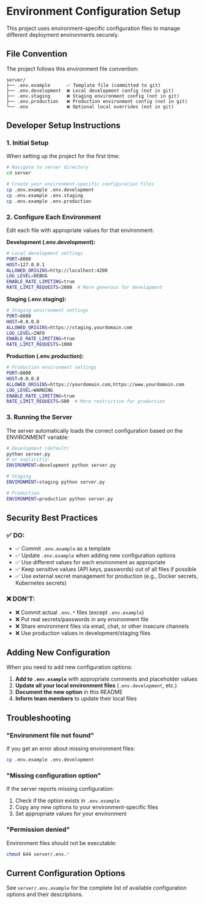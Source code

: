# Environment Configuration Setup

This project uses environment-specific configuration files to manage different deployment environments securely.

## File Convention

The project follows this environment file convention:

```
server/
├── .env.example      ✅ Template file (committed to git)
├── .env.development  ❌ Local development config (not in git)
├── .env.staging      ❌ Staging environment config (not in git)  
├── .env.production   ❌ Production environment config (not in git)
└── .env              ❌ Optional local overrides (not in git)
```

## Developer Setup Instructions

### 1. Initial Setup

When setting up the project for the first time:

```bash
# Navigate to server directory
cd server

# Create your environment-specific configuration files
cp .env.example .env.development
cp .env.example .env.staging
cp .env.example .env.production
```

### 2. Configure Each Environment

Edit each file with appropriate values for that environment:

**Development (.env.development):**
```bash
# Local development settings
PORT=8000
HOST=127.0.0.1
ALLOWED_ORIGINS=http://localhost:4200
LOG_LEVEL=DEBUG
ENABLE_RATE_LIMITING=true
RATE_LIMIT_REQUESTS=2000  # More generous for development
```

**Staging (.env.staging):**
```bash
# Staging environment settings  
PORT=8000
HOST=0.0.0.0
ALLOWED_ORIGINS=https://staging.yourdomain.com
LOG_LEVEL=INFO
ENABLE_RATE_LIMITING=true
RATE_LIMIT_REQUESTS=1000
```

**Production (.env.production):**
```bash
# Production environment settings
PORT=8000
HOST=0.0.0.0
ALLOWED_ORIGINS=https://yourdomain.com,https://www.yourdomain.com
LOG_LEVEL=WARNING
ENABLE_RATE_LIMITING=true
RATE_LIMIT_REQUESTS=500  # More restrictive for production
```

### 3. Running the Server

The server automatically loads the correct configuration based on the ENVIRONMENT variable:

```bash
# Development (default)
python server.py
# or explicitly:
ENVIRONMENT=development python server.py

# Staging
ENVIRONMENT=staging python server.py

# Production
ENVIRONMENT=production python server.py
```

## Security Best Practices

### ✅ DO:
- ✅ Commit `.env.example` as a template
- ✅ Update `.env.example` when adding new configuration options
- ✅ Use different values for each environment as appropriate
- ✅ Keep sensitive values (API keys, passwords) out of all files if possible
- ✅ Use external secret management for production (e.g., Docker secrets, Kubernetes secrets)

### ❌ DON'T:
- ❌ Commit actual `.env.*` files (except `.env.example`)
- ❌ Put real secrets/passwords in any environment file
- ❌ Share environment files via email, chat, or other insecure channels
- ❌ Use production values in development/staging files

## Adding New Configuration

When you need to add new configuration options:

1. **Add to `.env.example`** with appropriate comments and placeholder values
2. **Update all your local environment files** (`.env.development`, etc.)
3. **Document the new option** in this README
4. **Inform team members** to update their local files

## Troubleshooting

### "Environment file not found"
If you get an error about missing environment files:
```bash
cp .env.example .env.development
```

### "Missing configuration option"
If the server reports missing configuration:
1. Check if the option exists in `.env.example`
2. Copy any new options to your environment-specific files
3. Set appropriate values for your environment

### "Permission denied"
Environment files should not be executable:
```bash
chmod 644 server/.env.*
```

## Current Configuration Options

See `server/.env.example` for the complete list of available configuration options and their descriptions.